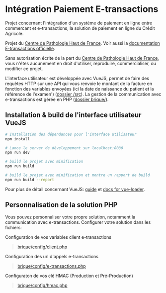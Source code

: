 # Intégration Paiement E-transactions
Projet concernant l'intégration d'un système de paiement en ligne entre commercant et e-transactions, la solution de paiement en ligne du Crédit Agricole.

Projet du [Centre de Pathologie Haut de France](https://www.anapath.fr).
Voir aussi la [documentation E-transactions officielle](https://www.e-transactions.fr/pages/global.php?page=telechargement).

Sans autorisation écrite de la part du [Centre de Pathologie Haut de France](https://www.anapath.fr), vous n'êtes aucunement en droit d'utiliser, reproduire, commercialiser, ou modifier ce projet.

L'interface utilisateur est développée avec VueJS, permet de faire des requètes HTTP sur une API qui vous renvoie le montant de la facture en fonction des variables envoyées (ici la date de naissance du patient et la référence de l'examen') ([dossier /src](src/)).
La gestion de la communication avec e-transactions est gérée en PHP ([dossier brique/](brique/)).

## Installation & build de l'interface utilisateur VueJS

``` bash
# Installation des dépendances pour l'interface utilisateur
npm install

# Lance le server de développement sur localhost:8080
npm run dev

# build le projet avec minification
npm run build

# build le projet avec minification et montre un rapport de build
npm run build --report
```
Pour plus de détail concernant VueJS: [guide](http://vuejs-templates.github.io/webpack/) et [docs for vue-loader](http://vuejs.github.io/vue-loader).

## Personnalisation de la solution PHP
Vous pouvez personnaliser votre propre solution, notamment la communication avec e-transactions.
Configurer votre solution dans les fichiers:

Configuration de vos variables client e-transactions
> [brique/config/client.php](brique/config/client.php)

Configuration des url d'appels e-transactions
> [brique/config/e-transactions.php](brique/config/e-transactions.php)

Configuraton de vos clé HMAC (Production et Pré-Production)
> [brique/config/hmac.php](brique/config/hmac.php)
